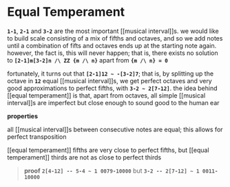 # Equal Temperament

**`1-1`**, **`2-1`** and **`3-2`** are the most important [[musical interval]]s. we would like to build scale consisting of a mix of fifths and octaves, and so we add notes until a combination of fifts and octaves ends up at the starting note again. however, the fact is, this will never happen; that is, there exists no solution to **`[2-1]m[3-2]n /\ ZZ {m /\ n}`** apart from **`{m /\ n} = 0`**

fortunately, it turns out that **`[2-1]12 ~ -[3-2]7`**; that is, by splitting up the octave in **`12`** equal [[musical interval]]s, we get perfect octaves and very good approximations to perfect fifths, with **`3-2 ~ 2[7-12]`**. the idea behind [[equal temperament]] is that, apart from octaves, all simple [[musical interval]]s are imperfect but close enough to sound good to the human ear

**properties**

all [[musical interval]]s between consecutive notes are equal; this allows for perfect transposition

[[equal temperament]] fifths are very close to perfect fifths, but [[equal temperament]] thirds are not as close to perfect thirds

> **proof** **`2[4-12] -- 5-4 ~ 1 0079-10000`** but **`3-2 -- 2[7-12] ~ 1 0011-10000`**
